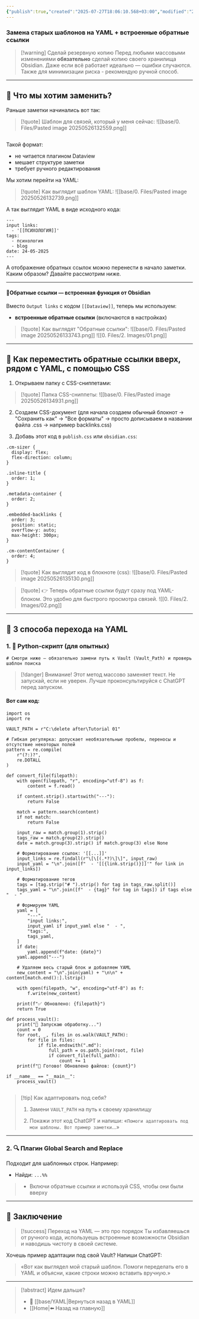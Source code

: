 ```yaml
---
{"publish":true,"created":"2025-07-27T18:06:10.568+03:00","modified":"2025-08-02T13:24:36.729+03:00","cssclasses":""}
---
```


###  Замена старых шаблонов на YAML + встроенные обратные ссылки

> [!warning] Сделай резервную копию 
> Перед любыми массовыми изменениями **обязательно** сделай копию своего хранилища Obsidian. Даже если всё работает идеально — ошибки случаются. Также для минимизации риска - рекомендую ручной способ.

---

## 🎯 Что мы хотим заменить?

Раньше заметки начинались вот так:

>[!quote] Шаблон для связей, который у меня сейчас:
>![[base/0. Files/Pasted image 20250526132559.png]]

````

````


Такой формат:
- не читается плагином Dataview
- мешает структуре заметки
- требует ручного редактирования

Мы хотим перейти на YAML:

>[!quote] Как выглядит шаблон YAML:
>![[base/0. Files/Pasted image 20250526132739.png]]

А так выглядит YAML в виде исходного кода:
```
---
input links:
  - '[[ПСИХОЛОГИЯ]]'
tags:
  - психология
  - blog
date: 24-05-2025
---
````

А отображение обратных ссылок можно перенести в начало заметки. Каким образом? Давайте рассмотрим ниже.

---

#### 🔗Обратные ссылки — встроенная функция от Obsidian

Вместо `Output links` с кодом `[[Dataview]]`, теперь мы используем:

- **встроенные обратные ссылки** (включаются в настройках)

>[!quote] Как выглядят "Обратные ссылки":
>![[base/0. Files/Pasted image 20250526133743.png]]
![[0. Files/2. Images/01.png]]

---

## 🎨 Как переместить обратные ссылки вверх, рядом с YAML, с помощью CSS

1. Открываем папку с CSS-сниппетами:
>[!quote] Папка CSS-сниппеты:
>![[base/0. Files/Pasted image 20250526134931.png]]

2. Создаем CSS-документ (для начала создаем обычный блокнот -> "Сохранить как" -> "Все форматы" -> просто дописываем в названии файла .css -> например backlinks.css)

3. Добавь этот код в `publish.css` или `obsidian.css`:

```
.cm-sizer {
  display: flex;
  flex-direction: column;
}

.inline-title {
  order: 1;
}

.metadata-container {
  order: 2;
}

.embedded-backlinks {
  order: 3;
  position: static;
  overflow-y: auto;
  max-height: 300px;
}

.cm-contentContainer {
  order: 4;
}
```

>[!quote] Как выглядит код в блокноте (css):
>![[base/0. Files/Pasted image 20250526135130.png]]
>


>[!quote] 👉 Теперь обратные ссылки будут сразу под YAML-блоком. Это удобно для быстрого просмотра связей.
>![[0. Files/2. Images/02.png]]

---

## 🔁 3 способа перехода на YAML

### 1. 🐍 Python-скрипт (для опытных)

```
# Смотри ниже — обязательно замени путь к Vault (Vault_Path) и проверь шаблон поиска
```

> [!danger] Внимание! Этот метод массово заменяет текст. Не запускай, если не уверен. Лучше проконсультируйся с ChatGPT перед запуском.

#### Вот сам код:

```
import os
import re

VAULT_PATH = r"C:\delete after\Tutorial 01"

# Гибкая регулярка: допускает необязательные пробелы, переносы и отсутствие некоторых полей
pattern = re.compile(
    r"(?:)?",
    re.DOTALL
)

def convert_file(filepath):
    with open(filepath, "r", encoding="utf-8") as f:
        content = f.read()

    if content.strip().startswith("---"):
        return False

    match = pattern.search(content)
    if not match:
        return False

    input_raw = match.group(1).strip()
    tags_raw = match.group(2).strip()
    date = match.group(3).strip() if match.group(3) else None

    # Форматирование ссылок: '[[...]]'
    input_links = re.findall(r"\[\[(.*?)\]\]", input_raw)
    input_yaml = "\n".join([f"  - '[[{link.strip()}]]'" for link in input_links])

    # Форматирование тегов
    tags = [tag.strip("# ").strip() for tag in tags_raw.split()]
    tags_yaml = "\n".join([f"  - {tag}" for tag in tags]) if tags else "  - "

    # Формируем YAML
    yaml = [
        "---",
        "input links:",
        input_yaml if input_yaml else "  - ",
        "tags:",
        tags_yaml,
    ]
    if date:
        yaml.append(f"date: {date}")
    yaml.append("---")

    # Удаляем весь старый блок и добавляем YAML
    new_content = "\n".join(yaml) + "\n\n" + content[match.end():].lstrip()

    with open(filepath, "w", encoding="utf-8") as f:
        f.write(new_content)

    print(f"✅ Обновлено: {filepath}")
    return True

def process_vault():
    print("🚀 Запускаю обработку...")
    count = 0
    for root, _, files in os.walk(VAULT_PATH):
        for file in files:
            if file.endswith(".md"):
                full_path = os.path.join(root, file)
                if convert_file(full_path):
                    count += 1
    print(f"🎉 Готово! Обновлено файлов: {count}")

if __name__ == "__main__":
    process_vault()
    
```

> [!tip] Как адаптировать под себя?
> 
> 1. Замени `VAULT_PATH` на путь к своему хранилищу
>     
> 2. Покажи этот код ChatGPT и напиши: «`Помоги адаптировать под мои шаблоны. Вот пример заметки`...»
>     

---

### 2. 🔍 Плагин Global Search and Replace

Подходит для шаблонных строк. Например:

- Найди: `...%%`
>     
> - Включи обратные ссылки и используй CSS, чтобы они были вверху
>     

---

## 📌 Заключение

> [!success] Переход на YAML — это про порядок Ты избавляешься от ручного кода, используешь встроенные возможности Obsidian и наводишь чистоту в своей системе.

Хочешь пример адаптации под свой Vault? Напиши ChatGPT:

> «Вот как выглядел мой старый шаблон. Помоги переделать его в YAML и объясни, какие строки можно вставить вручную.»

---
> [!abstract] Идем дальше?
> - 🧠 [[base/YAML\|Вернуться назад в YAML]]
> - [[Home\|⬅️ Назад на главную]]